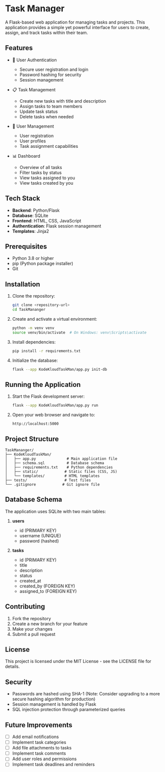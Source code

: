 # Task Manager

A Flask-based web application for managing tasks and projects. This application provides a simple yet powerful interface for users to create, assign, and track tasks within their team.

## Features

- 🔐 User Authentication
  - Secure user registration and login
  - Password hashing for security
  - Session management

- 📋 Task Management
  - Create new tasks with title and description
  - Assign tasks to team members
  - Update task status
  - Delete tasks when needed

- 👥 User Management
  - User registration
  - User profiles
  - Task assignment capabilities

- 📊 Dashboard
  - Overview of all tasks
  - Filter tasks by status
  - View tasks assigned to you
  - View tasks created by you

## Tech Stack

- **Backend**: Python/Flask
- **Database**: SQLite
- **Frontend**: HTML, CSS, JavaScript
- **Authentication**: Flask session management
- **Templates**: Jinja2

## Prerequisites

- Python 3.8 or higher
- pip (Python package installer)
- Git

## Installation

1. Clone the repository:
   ```bash
   git clone <repository-url>
   cd TaskMananger
   ```

2. Create and activate a virtual environment:
   ```bash
   python -m venv venv
   source venv/bin/activate  # On Windows: venv\Scripts\activate
   ```

3. Install dependencies:
   ```bash
   pip install -r requirements.txt
   ```

4. Initialize the database:
   ```bash
   flask --app KodeKloudTaskMan/app.py init-db
   ```

## Running the Application

1. Start the Flask development server:
   ```bash
   flask --app KodeKloudTaskMan/app.py run
   ```

2. Open your web browser and navigate to:
   ```
   http://localhost:5000
   ```

## Project Structure

```
TaskMananger/
├── KodeKloudTaskMan/
│   ├── app.py              # Main application file
│   ├── schema.sql          # Database schema
│   ├── requirements.txt    # Python dependencies
│   ├── static/            # Static files (CSS, JS)
│   └── templates/         # HTML templates
├── tests/                 # Test files
└── .gitignore            # Git ignore file
```

## Database Schema

The application uses SQLite with two main tables:

1. **users**
   - id (PRIMARY KEY)
   - username (UNIQUE)
   - password (hashed)

2. **tasks**
   - id (PRIMARY KEY)
   - title
   - description
   - status
   - created_at
   - created_by (FOREIGN KEY)
   - assigned_to (FOREIGN KEY)

## Contributing

1. Fork the repository
2. Create a new branch for your feature
3. Make your changes
4. Submit a pull request

## License

This project is licensed under the MIT License - see the LICENSE file for details.

## Security

- Passwords are hashed using SHA-1 (Note: Consider upgrading to a more secure hashing algorithm for production)
- Session management is handled by Flask
- SQL injection protection through parameterized queries

## Future Improvements

- [ ] Add email notifications
- [ ] Implement task categories
- [ ] Add file attachments to tasks
- [ ] Implement task comments
- [ ] Add user roles and permissions
- [ ] Implement task deadlines and reminders 